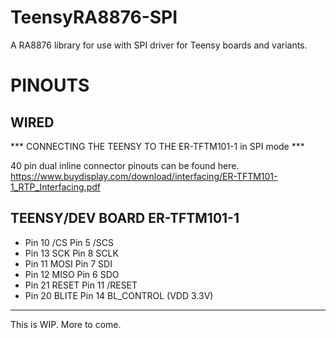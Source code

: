 # TeensyRA8876-SPI
A RA8876 library for use with SPI driver for Teensy boards and variants.

# PINOUTS
## WIRED
*** CONNECTING THE TEENSY TO THE ER-TFTM101-1 in SPI mode ***

40 pin dual inline connector pinouts can be found here.
https://www.buydisplay.com/download/interfacing/ER-TFTM101-1_RTP_Interfacing.pdf

TEENSY/DEV BOARD         ER-TFTM101-1
-------------------------------------------------------------
- Pin 10 /CS                       Pin 5  /SCS
- Pin 13 SCK                       Pin 8  SCLK
- Pin 11 MOSI                      Pin 7  SDI
- Pin 12 MISO                      Pin 6  SDO
- Pin 21 RESET                     Pin 11 /RESET
- Pin 20 BLITE                     Pin 14 BL_CONTROL (VDD 3.3V)
-------------------------------------------------------------

This is WIP. More to come.
